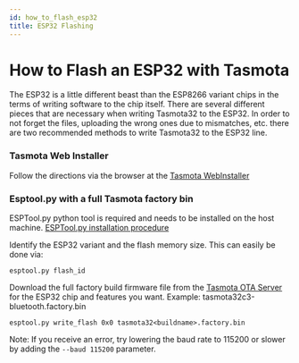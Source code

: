 ```yaml
---
id: how_to_flash_esp32
title: ESP32 Flashing 
---
```

# How to Flash an ESP32 with Tasmota

The ESP32 is a little different beast than the ESP8266 variant chips in the terms of writing software to the chip itself.  There are several different pieces that are necessary when writing Tasmota32 to the ESP32.  In order to not forget the files, uploading the wrong ones due to mismatches, etc.  there are two recommended methods to write Tasmota32 to the ESP32 line.   

### Tasmota Web Installer

Follow the directions via the browser at the [Tasmota WebInstaller](http://tasmota.github.io/install)

### Esptool.py with a full Tasmota factory bin

ESPTool.py python tool is required and needs to be installed on the host machine.  [ESPTool.py installation procedure](https://docs.espressif.com/projects/esptool/en/latest/esp32/)  

Identify the ESP32 variant and the flash memory size.  This can easily be done via:

```
esptool.py flash_id
```

Download the full factory build firmware file from the [Tasmota OTA Server](http://ota.tasmota.com/tasmota32/release/) for the ESP32 chip and features you want.  Example: tasmota32c3-bluetooth.factory.bin

```
esptool.py write_flash 0x0 tasmota32<buildname>.factory.bin
```
Note: If you receive an error, try lowering the baud rate to 115200 or slower by adding the `--baud 115200` parameter.
